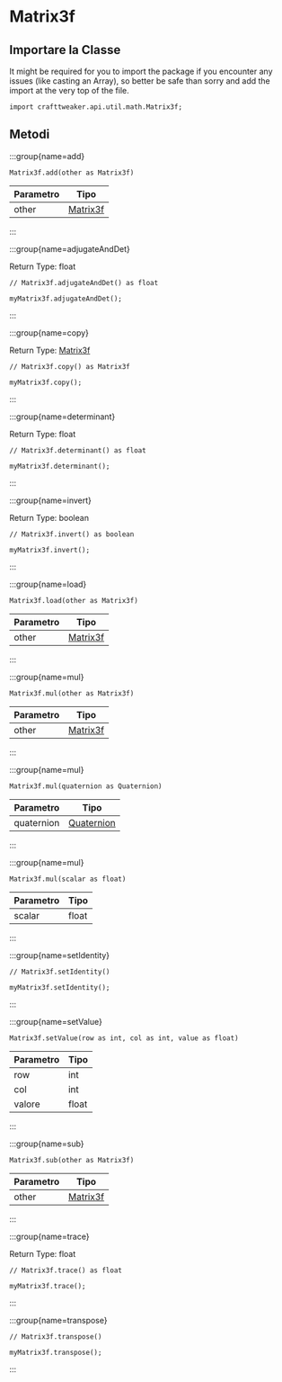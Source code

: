 # Matrix3f

## Importare la Classe

It might be required for you to import the package if you encounter any issues (like casting an Array), so better be safe than sorry and add the import at the very top of the file.
```zenscript
import crafttweaker.api.util.math.Matrix3f;
```


## Metodi

:::group{name=add}

```zenscript
Matrix3f.add(other as Matrix3f)
```

| Parametro | Tipo                                        |
| --------- | ------------------------------------------- |
| other     | [Matrix3f](/vanilla/api/util/math/Matrix3f) |


:::

:::group{name=adjugateAndDet}

Return Type: float

```zenscript
// Matrix3f.adjugateAndDet() as float

myMatrix3f.adjugateAndDet();
```

:::

:::group{name=copy}

Return Type: [Matrix3f](/vanilla/api/util/math/Matrix3f)

```zenscript
// Matrix3f.copy() as Matrix3f

myMatrix3f.copy();
```

:::

:::group{name=determinant}

Return Type: float

```zenscript
// Matrix3f.determinant() as float

myMatrix3f.determinant();
```

:::

:::group{name=invert}

Return Type: boolean

```zenscript
// Matrix3f.invert() as boolean

myMatrix3f.invert();
```

:::

:::group{name=load}

```zenscript
Matrix3f.load(other as Matrix3f)
```

| Parametro | Tipo                                        |
| --------- | ------------------------------------------- |
| other     | [Matrix3f](/vanilla/api/util/math/Matrix3f) |


:::

:::group{name=mul}

```zenscript
Matrix3f.mul(other as Matrix3f)
```

| Parametro | Tipo                                        |
| --------- | ------------------------------------------- |
| other     | [Matrix3f](/vanilla/api/util/math/Matrix3f) |


:::

:::group{name=mul}

```zenscript
Matrix3f.mul(quaternion as Quaternion)
```

| Parametro  | Tipo                                            |
| ---------- | ----------------------------------------------- |
| quaternion | [Quaternion](/vanilla/api/util/math/Quaternion) |


:::

:::group{name=mul}

```zenscript
Matrix3f.mul(scalar as float)
```

| Parametro | Tipo  |
| --------- | ----- |
| scalar    | float |


:::

:::group{name=setIdentity}

```zenscript
// Matrix3f.setIdentity()

myMatrix3f.setIdentity();
```

:::

:::group{name=setValue}

```zenscript
Matrix3f.setValue(row as int, col as int, value as float)
```

| Parametro | Tipo  |
| --------- | ----- |
| row       | int   |
| col       | int   |
| valore    | float |


:::

:::group{name=sub}

```zenscript
Matrix3f.sub(other as Matrix3f)
```

| Parametro | Tipo                                        |
| --------- | ------------------------------------------- |
| other     | [Matrix3f](/vanilla/api/util/math/Matrix3f) |


:::

:::group{name=trace}

Return Type: float

```zenscript
// Matrix3f.trace() as float

myMatrix3f.trace();
```

:::

:::group{name=transpose}

```zenscript
// Matrix3f.transpose()

myMatrix3f.transpose();
```

:::



